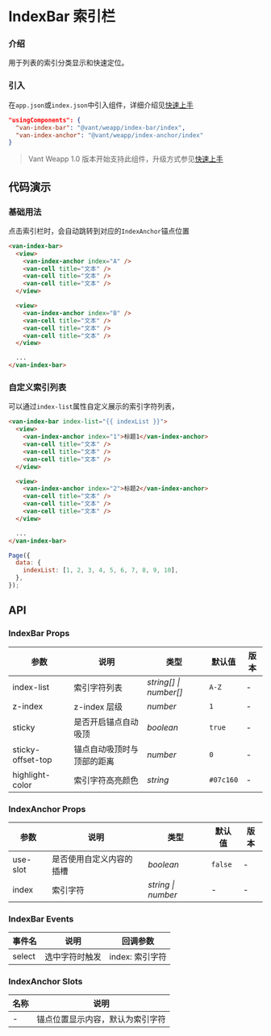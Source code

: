 # IndexBar 索引栏

### 介绍

用于列表的索引分类显示和快速定位。

### 引入

在`app.json`或`index.json`中引入组件，详细介绍见[快速上手](#/quickstart#yin-ru-zu-jian)

```json
"usingComponents": {
  "van-index-bar": "@vant/weapp/index-bar/index",
  "van-index-anchor": "@vant/weapp/index-anchor/index"
}
```

> Vant Weapp 1.0 版本开始支持此组件，升级方式参见[快速上手](#/quickstart)

## 代码演示

### 基础用法

点击索引栏时，会自动跳转到对应的`IndexAnchor`锚点位置

```html
<van-index-bar>
  <view>
    <van-index-anchor index="A" />
    <van-cell title="文本" />
    <van-cell title="文本" />
    <van-cell title="文本" />
  </view>

  <view>
    <van-index-anchor index="B" />
    <van-cell title="文本" />
    <van-cell title="文本" />
    <van-cell title="文本" />
  </view>

  ...
</van-index-bar>
```

### 自定义索引列表

可以通过`index-list`属性自定义展示的索引字符列表，

```html
<van-index-bar index-list="{{ indexList }}">
  <view>
    <van-index-anchor index="1">标题1</van-index-anchor>
    <van-cell title="文本" />
    <van-cell title="文本" />
    <van-cell title="文本" />
  </view>

  <view>
    <van-index-anchor index="2">标题2</van-index-anchor>
    <van-cell title="文本" />
    <van-cell title="文本" />
    <van-cell title="文本" />
  </view>

  ...
</van-index-bar>
```

```javascript
Page({
  data: {
    indexList: [1, 2, 3, 4, 5, 6, 7, 8, 9, 10],
  },
});
```

## API

### IndexBar Props

| 参数 | 说明 | 类型 | 默认值 | 版本 |
| --- | --- | --- | --- | --- |
| index-list | 索引字符列表 | _string[] \| number[]_ | `A-Z` | - |
| z-index | z-index 层级 | _number_ | `1` | - |
| sticky | 是否开启锚点自动吸顶 | _boolean_ | `true` | - |
| sticky-offset-top | 锚点自动吸顶时与顶部的距离 | _number_ | `0` | - |
| highlight-color | 索引字符高亮颜色 | _string_ | `#07c160` | - |

### IndexAnchor Props

| 参数     | 说明                     | 类型               | 默认值  | 版本 |
| -------- | ------------------------ | ------------------ | ------- | ---- |
| use-slot | 是否使用自定义内容的插槽 | _boolean_          | `false` | -    |
| index    | 索引字符                 | _string \| number_ | -       | -    |

### IndexBar Events

| 事件名 | 说明           | 回调参数        |
| ------ | -------------- | --------------- |
| select | 选中字符时触发 | index: 索引字符 |

### IndexAnchor Slots

| 名称 | 说明                             |
| ---- | -------------------------------- |
| -    | 锚点位置显示内容，默认为索引字符 |
